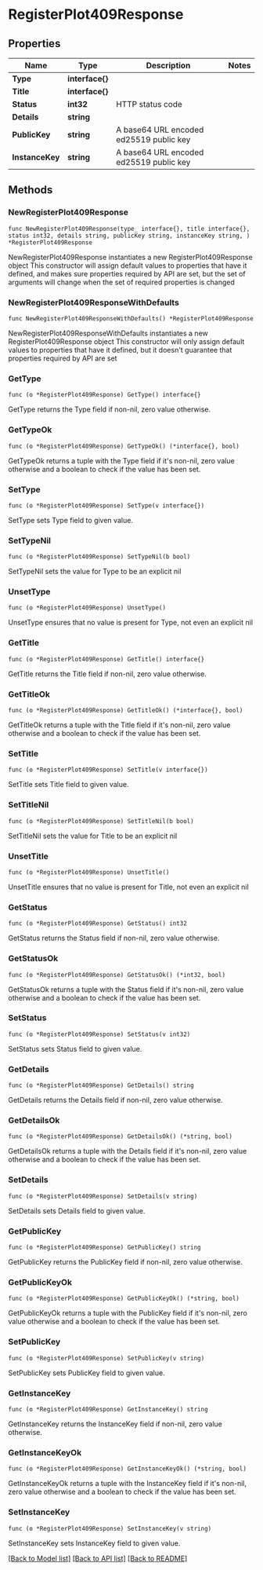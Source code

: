 # RegisterPlot409Response

## Properties

Name | Type | Description | Notes
------------ | ------------- | ------------- | -------------
**Type** | **interface{}** |  | 
**Title** | **interface{}** |  | 
**Status** | **int32** | HTTP status code | 
**Details** | **string** |  | 
**PublicKey** | **string** | A base64 URL encoded ed25519 public key | 
**InstanceKey** | **string** | A base64 URL encoded ed25519 public key | 

## Methods

### NewRegisterPlot409Response

`func NewRegisterPlot409Response(type_ interface{}, title interface{}, status int32, details string, publicKey string, instanceKey string, ) *RegisterPlot409Response`

NewRegisterPlot409Response instantiates a new RegisterPlot409Response object
This constructor will assign default values to properties that have it defined,
and makes sure properties required by API are set, but the set of arguments
will change when the set of required properties is changed

### NewRegisterPlot409ResponseWithDefaults

`func NewRegisterPlot409ResponseWithDefaults() *RegisterPlot409Response`

NewRegisterPlot409ResponseWithDefaults instantiates a new RegisterPlot409Response object
This constructor will only assign default values to properties that have it defined,
but it doesn't guarantee that properties required by API are set

### GetType

`func (o *RegisterPlot409Response) GetType() interface{}`

GetType returns the Type field if non-nil, zero value otherwise.

### GetTypeOk

`func (o *RegisterPlot409Response) GetTypeOk() (*interface{}, bool)`

GetTypeOk returns a tuple with the Type field if it's non-nil, zero value otherwise
and a boolean to check if the value has been set.

### SetType

`func (o *RegisterPlot409Response) SetType(v interface{})`

SetType sets Type field to given value.


### SetTypeNil

`func (o *RegisterPlot409Response) SetTypeNil(b bool)`

 SetTypeNil sets the value for Type to be an explicit nil

### UnsetType
`func (o *RegisterPlot409Response) UnsetType()`

UnsetType ensures that no value is present for Type, not even an explicit nil
### GetTitle

`func (o *RegisterPlot409Response) GetTitle() interface{}`

GetTitle returns the Title field if non-nil, zero value otherwise.

### GetTitleOk

`func (o *RegisterPlot409Response) GetTitleOk() (*interface{}, bool)`

GetTitleOk returns a tuple with the Title field if it's non-nil, zero value otherwise
and a boolean to check if the value has been set.

### SetTitle

`func (o *RegisterPlot409Response) SetTitle(v interface{})`

SetTitle sets Title field to given value.


### SetTitleNil

`func (o *RegisterPlot409Response) SetTitleNil(b bool)`

 SetTitleNil sets the value for Title to be an explicit nil

### UnsetTitle
`func (o *RegisterPlot409Response) UnsetTitle()`

UnsetTitle ensures that no value is present for Title, not even an explicit nil
### GetStatus

`func (o *RegisterPlot409Response) GetStatus() int32`

GetStatus returns the Status field if non-nil, zero value otherwise.

### GetStatusOk

`func (o *RegisterPlot409Response) GetStatusOk() (*int32, bool)`

GetStatusOk returns a tuple with the Status field if it's non-nil, zero value otherwise
and a boolean to check if the value has been set.

### SetStatus

`func (o *RegisterPlot409Response) SetStatus(v int32)`

SetStatus sets Status field to given value.


### GetDetails

`func (o *RegisterPlot409Response) GetDetails() string`

GetDetails returns the Details field if non-nil, zero value otherwise.

### GetDetailsOk

`func (o *RegisterPlot409Response) GetDetailsOk() (*string, bool)`

GetDetailsOk returns a tuple with the Details field if it's non-nil, zero value otherwise
and a boolean to check if the value has been set.

### SetDetails

`func (o *RegisterPlot409Response) SetDetails(v string)`

SetDetails sets Details field to given value.


### GetPublicKey

`func (o *RegisterPlot409Response) GetPublicKey() string`

GetPublicKey returns the PublicKey field if non-nil, zero value otherwise.

### GetPublicKeyOk

`func (o *RegisterPlot409Response) GetPublicKeyOk() (*string, bool)`

GetPublicKeyOk returns a tuple with the PublicKey field if it's non-nil, zero value otherwise
and a boolean to check if the value has been set.

### SetPublicKey

`func (o *RegisterPlot409Response) SetPublicKey(v string)`

SetPublicKey sets PublicKey field to given value.


### GetInstanceKey

`func (o *RegisterPlot409Response) GetInstanceKey() string`

GetInstanceKey returns the InstanceKey field if non-nil, zero value otherwise.

### GetInstanceKeyOk

`func (o *RegisterPlot409Response) GetInstanceKeyOk() (*string, bool)`

GetInstanceKeyOk returns a tuple with the InstanceKey field if it's non-nil, zero value otherwise
and a boolean to check if the value has been set.

### SetInstanceKey

`func (o *RegisterPlot409Response) SetInstanceKey(v string)`

SetInstanceKey sets InstanceKey field to given value.



[[Back to Model list]](../README.md#documentation-for-models) [[Back to API list]](../README.md#documentation-for-api-endpoints) [[Back to README]](../README.md)



